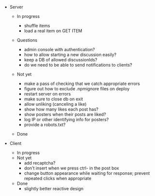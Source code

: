 - Server

    - In progress
        - shuffle items
        - load a real item on GET ITEM

    - Questions
        - admin console with authentication?
        - how to allow starting a new discussion easily?
        - keep a DB of allowed discussionIds?
        - do we need to be able to send notifications to clients?

    - Not yet
        - make a pass of checking that we catch appropriate errors
        - figure out how to exclude .npmignore files on deploy
        - restart server on errors
        - make sure to close db on exit
        - allow unliking (canceling a like)
        - show how many likes each post has?
        - show posters when their posts are liked?
        - log IP or other identifying info for posters?
        - provide a robots.txt?

    - Done


- Client
    - In progress
    - Not yet
        - add recaptcha?
        - don't insert <CR> when we press ctrl-<CR> in the post box
        - change button appearance while waiting for response; prevent repeated clicks when appropriate
    - Done
        - slightly better reactive design


